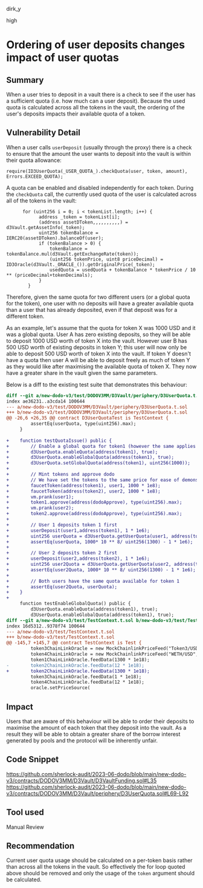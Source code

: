 dirk_y

high

# Ordering of user deposits changes impact of user quotas

## Summary
When a user tries to deposit in a vault there is a check to see if the user has a sufficient quota (i.e. how much can a user deposit). Because the used quota is calculated across all the tokens in the vault, the ordering of the user's deposits impacts their available quota of a token.

## Vulnerability Detail
When a user calls `userDeposit` (usually through the proxy) there is a check to ensure that the amount the user wants to deposit into the vault is within their quota allowance:

```solidity
require(ID3UserQuota(_USER_QUOTA_).checkQuota(user, token, amount), Errors.EXCEED_QUOTA);
```

A quota can be enabled and disabled independently for each token. During the `checkQuota` call, the currently used quota of the user is calculated across all of the tokens in the vault:

```solidity
      for (uint256 i = 0; i < tokenList.length; i++) {
            address _token = tokenList[i];
            (address assetDToken,,,,,,,,,,) = d3Vault.getAssetInfo(_token);
            uint256 tokenBalance = IERC20(assetDToken).balanceOf(user);
            if (tokenBalance > 0) {
                tokenBalance = tokenBalance.mul(d3Vault.getExchangeRate(token));
                (uint256 tokenPrice, uint8 priceDecimal) = ID3Oracle(d3Vault._ORACLE_()).getOriginalPrice(_token);
                usedQuota = usedQuota + tokenBalance * tokenPrice / 10 ** (priceDecimal+tokenDecimals);
            }
        }
```

Therefore, given the same quota for two different users (or a global quota for the token), one user with no deposits will have a greater available quota than a user that has already deposited, even if that deposit was for a different token.

As an example, let's assume that the quota for token X was 1000 USD and it was a global quota. User A has zero existing deposits, so they will be able to deposit 1000 USD worth of token X into the vault. However user B has 500 USD worth of existing deposits in token Y; this user will now only be able to deposit 500 USD worth of token X into the vault. If token Y doesn't have a quota then user A will be able to deposit freely as much of token Y as they would like after maximising the available quota of token X. They now have a greater share in the vault given the same parameters.

Below is a diff to the existing test suite that demonstrates this behaviour:

```diff
diff --git a/new-dodo-v3/test/DODOV3MM/D3Vault/periphery/D3UserQuota.t.sol b/new-dodo-v3/test/DODOV3MM/D3Vault/periphery/D3UserQuota.t.sol
index ae36231..a3cda14 100644
--- a/new-dodo-v3/test/DODOV3MM/D3Vault/periphery/D3UserQuota.t.sol
+++ b/new-dodo-v3/test/DODOV3MM/D3Vault/periphery/D3UserQuota.t.sol
@@ -26,6 +26,35 @@ contract D3UserQuotaTest is TestContext {
         assertEq(userQuota, type(uint256).max);
     }
 
+    function testQuotaIssue() public {
+        // Enable a global quota for token1 (however the same applies with non-global quotas)
+        d3UserQuota.enableQuota(address(token1), true);
+        d3UserQuota.enableGlobalQuota(address(token1), true);
+        d3UserQuota.setGlobalQuota(address(token1), uint256(1000));
+
+        // Mint tokens and approve dodo
+        // We have set the tokens to the same price for ease of demonstration
+        faucetToken(address(token1), user1, 1000 * 1e8);
+        faucetToken(address(token2), user2, 1000 * 1e8);
+        vm.prank(user1);
+        token1.approve(address(dodoApprove), type(uint256).max);
+        vm.prank(user2);
+        token2.approve(address(dodoApprove), type(uint256).max);
+
+        // User 1 deposits token 1 first
+        userDeposit(user1,address(token1), 1 * 1e6);
+        uint256 userQuota = d3UserQuota.getUserQuota(user1, address(token1));
+        assertEq(userQuota, 1000* 10 ** 8/ uint256(1300) - 1 * 1e6);
+
+        // User 2 deposits token 2 first
+        userDeposit(user2,address(token2), 1 * 1e6);
+        uint256 user2Quota = d3UserQuota.getUserQuota(user2, address(token1));
+        assertEq(user2Quota, 1000* 10 ** 8/ uint256(1300) - 1 * 1e6);
+
+        // Both users have the same quota available for token 1
+        assertEq(user2Quota, userQuota);
+    }
+
     function testEnableGlobalQuota() public {
         d3UserQuota.enableQuota(address(token1), true);
         d3UserQuota.enableGlobalQuota(address(token1), true);
diff --git a/new-dodo-v3/test/TestContext.t.sol b/new-dodo-v3/test/TestContext.t.sol
index 16d5312..9378f74 100644
--- a/new-dodo-v3/test/TestContext.t.sol
+++ b/new-dodo-v3/test/TestContext.t.sol
@@ -145,7 +145,7 @@ contract TestContext is Test {
         token3ChainLinkOracle = new MockChainlinkPriceFeed("Token3/USD", 18);
         token4ChainLinkOracle = new MockChainlinkPriceFeed("WETH/USD", 18);
         token1ChainLinkOracle.feedData(1300 * 1e18);
-        token2ChainLinkOracle.feedData(12 * 1e18);
+        token2ChainLinkOracle.feedData(1300 * 1e18);
         token3ChainLinkOracle.feedData(1 * 1e18);
         token4ChainLinkOracle.feedData(12 * 1e18);
         oracle.setPriceSource(

```

## Impact
Users that are aware of this behaviour will be able to order their deposits to maximise the amount of each token that they deposit into the vault. As a result they will be able to obtain a greater share of the borrow interest generated by pools and the protocol will be inherently unfair.

## Code Snippet
https://github.com/sherlock-audit/2023-06-dodo/blob/main/new-dodo-v3/contracts/DODOV3MM/D3Vault/D3VaultFunding.sol#L35
https://github.com/sherlock-audit/2023-06-dodo/blob/main/new-dodo-v3/contracts/DODOV3MM/D3Vault/periphery/D3UserQuota.sol#L69-L92

## Tool used
Manual Review

## Recommendation
Current user quota usage should be calculated on a per-token basis rather than across all the tokens in the vault. So effectively the for loop quoted above should be removed and only the usage of the `token` argument should be calculated.